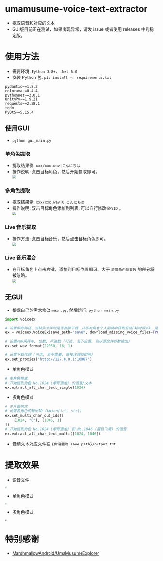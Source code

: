 # umamusume-voice-text-extractor

- 提取语音和对应的文本
- GUI版目前正在测试，如果出现异常，请发 issue 或者使用 releases 中的稳定版。



# 使用方法

- 需要环境: `Python 3.8+`、`.Net 6.0`
- 安装 Python 包: `pip install -r requirements.txt`

```
pydantic~=1.8.2
colorama~=0.4.4
pythonnet~=3.0.1
UnityPy~=1.9.21
requests~=2.28.1
tqdm
PyQt5~=5.15.4
```



## 使用GUI

- `python gui_main.py`

### 单角色提取

- 提取结果例: `xxx/xxx.wav|こんにちは`
- 操作说明: 点击目标角色，然后开始提取即可。<br><img src="img/single_zh.png" style="zoom:67%;" />



### 多角色提取

- 提取结果例: `xxx/xxx.wav|0|こんにちは`
- 操作说明: 双击目标角色添加到列表, 可以自行修改`保存ID` 。<br><img src="img/multi_zh.jpg" style="zoom:67%;" />



### Live 音乐提取

- 操作方法: 点击目标音乐，然后点击目标角色即可。<br><img src="img/music_zh.jpg" style="zoom:67%;" />



### Live 音乐混合

- 在目标角色上点击右键，添加到目标位置即可。大于 `歌唱角色位置数` 的部分将被忽略。<br><img src="img/mix_zh.jpg" style="zoom:67%;" />



## 无GUI

- 根据自己的需求修改 `main.py`, 然后运行: `python main.py`

```python
import voiceex

# 设置保存路径、当缺失文件时是否直接下载、从所有角色个人剧情中获取音频(耗时很长)、是否使用缓存(保存在"umacache"文件夹中。使用缓存可以极大提高语音文本读取速度。当游戏更新后，您需要自行删除缓存。)
ex = voiceex.VoiceEx(save_path="save", download_missing_voice_files=True, get_voice_from_all_stories=False, use_cache=True)

# 设置wav采样率, 位数, 声道数 (可选, 若不设置, 则以源文件参数输出)
ex.set_wav_format(22050, 16, 1)

# 设置下载代理 (可选, 若不需要, 直接注释掉即可)
ex.set_proxies("http://127.0.0.1:10087")
```

 - 单角色模式

```python
# 单角色模式
# 开始提取角色 No.1024 (摩耶重炮) 的语音/文本
ex.extract_all_char_text_single(1024)
```

 - 多角色模式

```python
# 多角色模式
# 设置各角色的输出ID (Union[int, str])
ex.set_multi_char_out_ids([
    (1024, "0"), (1046, 1)
])
# 开始提取角色 No.1024 (摩耶重炮) 和 No.1046 (醒目飞鹰) 的语音
ex.extract_all_char_text_multi([1024, 1046])
```


- 音频文本对应文件在 `{你设置的 save_path}/output.txt`.



# 提取效果

 - 语音文件
<img src="img/file.jpg" style="zoom:35%;" />

 - 单角色模式
<img src="img/text.jpg" style="zoom:30%;" />

 - 多角色模式
<img src="img/text_multi.jpg" style="zoom:30%;" />

# 特别感谢

- [MarshmallowAndroid/UmaMusumeExplorer](https://github.com/MarshmallowAndroid/UmaMusumeExplorer)

